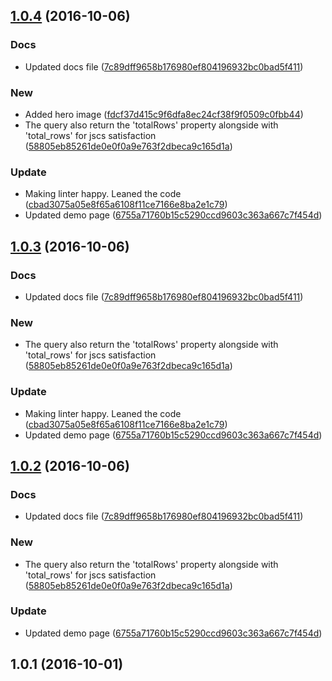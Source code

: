 <a name="1.0.4"></a>
## [1.0.4](https://github.com/advanced-rest-client/app-pouchdb-quick-search/compare/1.0.1...v1.0.4) (2016-10-06)


### Docs

* Updated docs file ([7c89dff9658b176980ef804196932bc0bad5f411](https://github.com/advanced-rest-client/app-pouchdb-quick-search/commit/7c89dff9658b176980ef804196932bc0bad5f411))

### New

* Added hero image ([fdcf37d415c9f6dfa8ec24cf38f9f0509c0fbb44](https://github.com/advanced-rest-client/app-pouchdb-quick-search/commit/fdcf37d415c9f6dfa8ec24cf38f9f0509c0fbb44))
* The query also return the 'totalRows' property alongside with 'total_rows' for jscs satisfaction ([58805eb85261de0e0f0a9e763f2dbeca9c165d1a](https://github.com/advanced-rest-client/app-pouchdb-quick-search/commit/58805eb85261de0e0f0a9e763f2dbeca9c165d1a))

### Update

* Making linter happy. Leaned the code ([cbad3075a05e8f65a6108f11ce7166e8ba2e1c79](https://github.com/advanced-rest-client/app-pouchdb-quick-search/commit/cbad3075a05e8f65a6108f11ce7166e8ba2e1c79))
* Updated demo page ([6755a71760b15c5290ccd9603c363a667c7f454d](https://github.com/advanced-rest-client/app-pouchdb-quick-search/commit/6755a71760b15c5290ccd9603c363a667c7f454d))



<a name="1.0.3"></a>
## [1.0.3](https://github.com/advanced-rest-client/app-pouchdb-quick-search/compare/1.0.1...v1.0.3) (2016-10-06)


### Docs

* Updated docs file ([7c89dff9658b176980ef804196932bc0bad5f411](https://github.com/advanced-rest-client/app-pouchdb-quick-search/commit/7c89dff9658b176980ef804196932bc0bad5f411))

### New

* The query also return the 'totalRows' property alongside with 'total_rows' for jscs satisfaction ([58805eb85261de0e0f0a9e763f2dbeca9c165d1a](https://github.com/advanced-rest-client/app-pouchdb-quick-search/commit/58805eb85261de0e0f0a9e763f2dbeca9c165d1a))

### Update

* Making linter happy. Leaned the code ([cbad3075a05e8f65a6108f11ce7166e8ba2e1c79](https://github.com/advanced-rest-client/app-pouchdb-quick-search/commit/cbad3075a05e8f65a6108f11ce7166e8ba2e1c79))
* Updated demo page ([6755a71760b15c5290ccd9603c363a667c7f454d](https://github.com/advanced-rest-client/app-pouchdb-quick-search/commit/6755a71760b15c5290ccd9603c363a667c7f454d))



<a name="1.0.2"></a>
## [1.0.2](https://github.com/advanced-rest-client/app-pouchdb-quick-search/compare/1.0.1...v1.0.2) (2016-10-06)


### Docs

* Updated docs file ([7c89dff9658b176980ef804196932bc0bad5f411](https://github.com/advanced-rest-client/app-pouchdb-quick-search/commit/7c89dff9658b176980ef804196932bc0bad5f411))

### New

* The query also return the 'totalRows' property alongside with 'total_rows' for jscs satisfaction ([58805eb85261de0e0f0a9e763f2dbeca9c165d1a](https://github.com/advanced-rest-client/app-pouchdb-quick-search/commit/58805eb85261de0e0f0a9e763f2dbeca9c165d1a))

### Update

* Updated demo page ([6755a71760b15c5290ccd9603c363a667c7f454d](https://github.com/advanced-rest-client/app-pouchdb-quick-search/commit/6755a71760b15c5290ccd9603c363a667c7f454d))



<a name="1.0.1"></a>
## 1.0.1 (2016-10-01)




